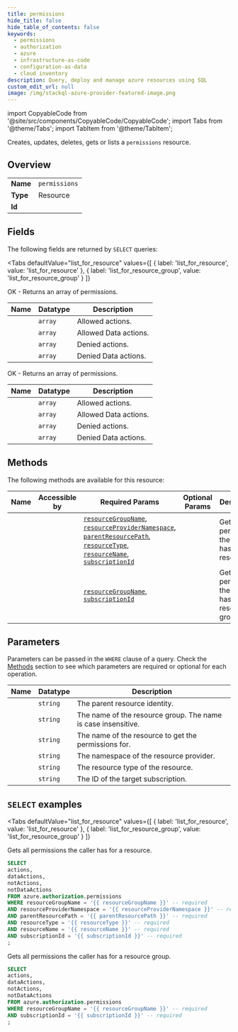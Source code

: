 ```yaml
--- 
title: permissions
hide_title: false
hide_table_of_contents: false
keywords:
  - permissions
  - authorization
  - azure
  - infrastructure-as-code
  - configuration-as-data
  - cloud inventory
description: Query, deploy and manage azure resources using SQL
custom_edit_url: null
image: /img/stackql-azure-provider-featured-image.png
---
```


import CopyableCode from '@site/src/components/CopyableCode/CopyableCode';
import Tabs from '@theme/Tabs';
import TabItem from '@theme/TabItem';

Creates, updates, deletes, gets or lists a <code>permissions</code> resource.

## Overview
<table><tbody>
<tr><td><b>Name</b></td><td><code>permissions</code></td></tr>
<tr><td><b>Type</b></td><td>Resource</td></tr>
<tr><td><b>Id</b></td><td><CopyableCode code="azure.authorization.permissions" /></td></tr>
</tbody></table>

## Fields

The following fields are returned by `SELECT` queries:

<Tabs
    defaultValue="list_for_resource"
    values={[
        { label: 'list_for_resource', value: 'list_for_resource' },
        { label: 'list_for_resource_group', value: 'list_for_resource_group' }
    ]}
>
<TabItem value="list_for_resource">

OK - Returns an array of permissions.

<table>
<thead>
    <tr>
    <th>Name</th>
    <th>Datatype</th>
    <th>Description</th>
    </tr>
</thead>
<tbody>
<tr>
    <td><CopyableCode code="actions" /></td>
    <td><code>array</code></td>
    <td>Allowed actions.</td>
</tr>
<tr>
    <td><CopyableCode code="dataActions" /></td>
    <td><code>array</code></td>
    <td>Allowed Data actions.</td>
</tr>
<tr>
    <td><CopyableCode code="notActions" /></td>
    <td><code>array</code></td>
    <td>Denied actions.</td>
</tr>
<tr>
    <td><CopyableCode code="notDataActions" /></td>
    <td><code>array</code></td>
    <td>Denied Data actions.</td>
</tr>
</tbody>
</table>
</TabItem>
<TabItem value="list_for_resource_group">

OK - Returns an array of permissions.

<table>
<thead>
    <tr>
    <th>Name</th>
    <th>Datatype</th>
    <th>Description</th>
    </tr>
</thead>
<tbody>
<tr>
    <td><CopyableCode code="actions" /></td>
    <td><code>array</code></td>
    <td>Allowed actions.</td>
</tr>
<tr>
    <td><CopyableCode code="dataActions" /></td>
    <td><code>array</code></td>
    <td>Allowed Data actions.</td>
</tr>
<tr>
    <td><CopyableCode code="notActions" /></td>
    <td><code>array</code></td>
    <td>Denied actions.</td>
</tr>
<tr>
    <td><CopyableCode code="notDataActions" /></td>
    <td><code>array</code></td>
    <td>Denied Data actions.</td>
</tr>
</tbody>
</table>
</TabItem>
</Tabs>

## Methods

The following methods are available for this resource:

<table>
<thead>
    <tr>
    <th>Name</th>
    <th>Accessible by</th>
    <th>Required Params</th>
    <th>Optional Params</th>
    <th>Description</th>
    </tr>
</thead>
<tbody>
<tr>
    <td><a href="#list_for_resource"><CopyableCode code="list_for_resource" /></a></td>
    <td><CopyableCode code="select" /></td>
    <td><a href="#parameter-resourceGroupName"><code>resourceGroupName</code></a>, <a href="#parameter-resourceProviderNamespace"><code>resourceProviderNamespace</code></a>, <a href="#parameter-parentResourcePath"><code>parentResourcePath</code></a>, <a href="#parameter-resourceType"><code>resourceType</code></a>, <a href="#parameter-resourceName"><code>resourceName</code></a>, <a href="#parameter-subscriptionId"><code>subscriptionId</code></a></td>
    <td></td>
    <td>Gets all permissions the caller has for a resource.</td>
</tr>
<tr>
    <td><a href="#list_for_resource_group"><CopyableCode code="list_for_resource_group" /></a></td>
    <td><CopyableCode code="select" /></td>
    <td><a href="#parameter-resourceGroupName"><code>resourceGroupName</code></a>, <a href="#parameter-subscriptionId"><code>subscriptionId</code></a></td>
    <td></td>
    <td>Gets all permissions the caller has for a resource group.</td>
</tr>
</tbody>
</table>

## Parameters

Parameters can be passed in the `WHERE` clause of a query. Check the [Methods](#methods) section to see which parameters are required or optional for each operation.

<table>
<thead>
    <tr>
    <th>Name</th>
    <th>Datatype</th>
    <th>Description</th>
    </tr>
</thead>
<tbody>
<tr id="parameter-parentResourcePath">
    <td><CopyableCode code="parentResourcePath" /></td>
    <td><code>string</code></td>
    <td>The parent resource identity.</td>
</tr>
<tr id="parameter-resourceGroupName">
    <td><CopyableCode code="resourceGroupName" /></td>
    <td><code>string</code></td>
    <td>The name of the resource group. The name is case insensitive.</td>
</tr>
<tr id="parameter-resourceName">
    <td><CopyableCode code="resourceName" /></td>
    <td><code>string</code></td>
    <td>The name of the resource to get the permissions for.</td>
</tr>
<tr id="parameter-resourceProviderNamespace">
    <td><CopyableCode code="resourceProviderNamespace" /></td>
    <td><code>string</code></td>
    <td>The namespace of the resource provider.</td>
</tr>
<tr id="parameter-resourceType">
    <td><CopyableCode code="resourceType" /></td>
    <td><code>string</code></td>
    <td>The resource type of the resource.</td>
</tr>
<tr id="parameter-subscriptionId">
    <td><CopyableCode code="subscriptionId" /></td>
    <td><code>string</code></td>
    <td>The ID of the target subscription.</td>
</tr>
</tbody>
</table>

## `SELECT` examples

<Tabs
    defaultValue="list_for_resource"
    values={[
        { label: 'list_for_resource', value: 'list_for_resource' },
        { label: 'list_for_resource_group', value: 'list_for_resource_group' }
    ]}
>
<TabItem value="list_for_resource">

Gets all permissions the caller has for a resource.

```sql
SELECT
actions,
dataActions,
notActions,
notDataActions
FROM azure.authorization.permissions
WHERE resourceGroupName = '{{ resourceGroupName }}' -- required
AND resourceProviderNamespace = '{{ resourceProviderNamespace }}' -- required
AND parentResourcePath = '{{ parentResourcePath }}' -- required
AND resourceType = '{{ resourceType }}' -- required
AND resourceName = '{{ resourceName }}' -- required
AND subscriptionId = '{{ subscriptionId }}' -- required
;
```
</TabItem>
<TabItem value="list_for_resource_group">

Gets all permissions the caller has for a resource group.

```sql
SELECT
actions,
dataActions,
notActions,
notDataActions
FROM azure.authorization.permissions
WHERE resourceGroupName = '{{ resourceGroupName }}' -- required
AND subscriptionId = '{{ subscriptionId }}' -- required
;
```
</TabItem>
</Tabs>
